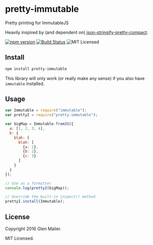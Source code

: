 # pretty-immutable

Pretty printing for ImmutableJS

Heavily inspired by (and dependent on) [json-stringify-pretty-compact](https://github.com/lydell/json-stringify-pretty-compact).

[![npm version](https://img.shields.io/npm/v/pretty-immutable.svg)](https://www.npmjs.com/package/pretty-immutable) [![Build Status](https://img.shields.io/travis/glenjamin/pretty-immutable/master.svg)](https://travis-ci.org/glenjamin/pretty-immutable) ![MIT Licensed](https://img.shields.io/npm/l/pretty-immutable.svg)

## Install

```sh
npm install pretty-immutable
```

This library will only work (or really make any sense) if you also have `immutable` installed.

## Usage

```js
var Immutable = require("immutable");
var prettyI = require("pretty-immutable");

var bigMap = Immutable.fromJS({
  a: [1, 2, 3, 4],
  b: {
    blah: {
      blah: [
        {a: 1},
        {b: 2},
        {c: 3}
      ]
    }
  }
});

// Use as a formatter
console.log(prettyI(bigMap));

// Override the built-in inspect() method
prettyI.install(Immutable);
```

## License

Copyright 2016 Glen Mailer.

MIT Licensed.
